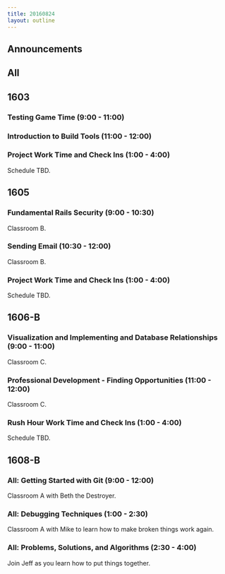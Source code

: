 ```yaml
---
title: 20160824
layout: outline
---
```


## Announcements

## All


## 1603

### Testing Game Time (9:00 - 11:00)

### Introduction to Build Tools (11:00 - 12:00)

### Project Work Time and Check Ins (1:00 - 4:00)

Schedule TBD.


## 1605

### Fundamental Rails Security (9:00 - 10:30)

Classroom B.

### Sending Email (10:30 - 12:00)

Classroom B.

### Project Work Time and Check Ins (1:00 - 4:00)

Schedule TBD.


## 1606-B

### Visualization and Implementing and Database Relationships (9:00 - 11:00)

Classroom C.

### Professional Development - Finding Opportunities (11:00 - 12:00)

Classroom C.

### Rush Hour Work Time and Check Ins (1:00 - 4:00)

Schedule TBD.


## 1608-B

### All: Getting Started with Git (9:00 - 12:00)

Classroom A with Beth the Destroyer.

### All: Debugging Techniques (1:00 - 2:30)

Classroom A with Mike to learn how to make broken things work again.

### All: Problems, Solutions, and Algorithms (2:30 - 4:00)

Join Jeff as you learn how to put things together.



